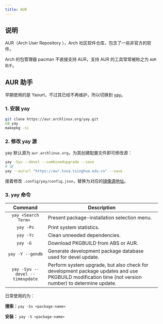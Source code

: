 ```yaml
---
title: AUR
---
```


## 说明

AUR（Arch User Repository ），Arch 社区软件仓库，包含了一些非官方的软件。

Arch 的包管理器 pacman 不直接支持 AUR，支持 AUR 的工具常常被称之为 `AUR 助手`。



## AUR 助手

早期使用的是 Yaourt，不过其已经不再维护，所以切换到 [yay](https://github.com/Jguer/yay)。

### 1. 安装 yay

```bash
git clone https://aur.archlinux.org/yay.git
cd yay
makepkg -si
```

### 2. 修改 yay 源

yay 默认源为 `aur.archlinux.org`，为其创建配置文件即可修改源：

```bash
yay -Syu --devel --combinedupgrade --save
# 或
yay --aururl "https://aur.tuna.tsinghua.edu.cn" --save
```

接着修改 `.config/yay/config.json`，替换为对应的[镜像源地址](https://mirror.tuna.tsinghua.edu.cn/help/AUR/)。

### 3. yay 命令

|             Command             | Description                                                  |
| :-----------------------------: | ------------------------------------------------------------ |
|      `yay <Search Term> `       | Present package-installation selection menu.                 |
|            `yay -Ps`            | Print system statistics.                                     |
|            `yay -Yc`            | Clean unneeded dependencies.                                 |
|            `yay -G `            | Download PKGBUILD from ABS or AUR.                           |
|        `yay -Y --gendb`         | Generate development package database used for devel update. |
| `yay -Syu --devel --timeupdate` | Perform system upgrade, but also check for development package updates and use PKGBUILD modification time (not version number) to determine update. |

日常使用的为：

**搜索：**`yay -Ss <package-name>`

**安装：** `yay -S <package-name>`

